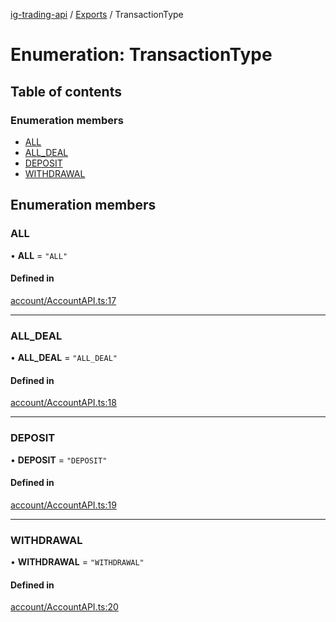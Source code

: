 [ig-trading-api](../README.md) / [Exports](../modules.md) / TransactionType

# Enumeration: TransactionType

## Table of contents

### Enumeration members

- [ALL](TransactionType.md#all)
- [ALL_DEAL](TransactionType.md#all_deal)
- [DEPOSIT](TransactionType.md#deposit)
- [WITHDRAWAL](TransactionType.md#withdrawal)

## Enumeration members

### ALL

• **ALL** = `"ALL"`

#### Defined in

[account/AccountAPI.ts:17](https://github.com/bennycode/ig-trading-api/blob/c7d6810/src/account/AccountAPI.ts#L17)

---

### ALL_DEAL

• **ALL_DEAL** = `"ALL_DEAL"`

#### Defined in

[account/AccountAPI.ts:18](https://github.com/bennycode/ig-trading-api/blob/c7d6810/src/account/AccountAPI.ts#L18)

---

### DEPOSIT

• **DEPOSIT** = `"DEPOSIT"`

#### Defined in

[account/AccountAPI.ts:19](https://github.com/bennycode/ig-trading-api/blob/c7d6810/src/account/AccountAPI.ts#L19)

---

### WITHDRAWAL

• **WITHDRAWAL** = `"WITHDRAWAL"`

#### Defined in

[account/AccountAPI.ts:20](https://github.com/bennycode/ig-trading-api/blob/c7d6810/src/account/AccountAPI.ts#L20)
